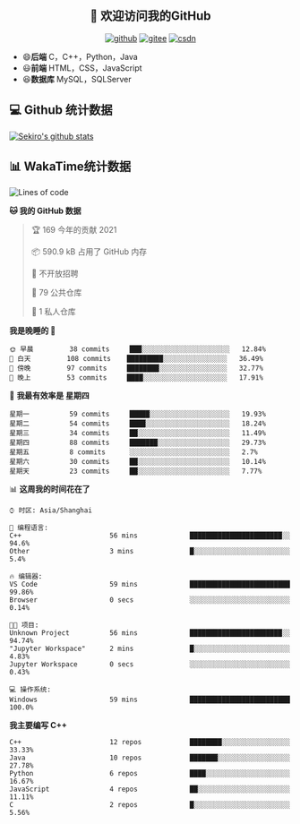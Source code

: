 <h2 align="center">👋 欢迎访问我的GitHub</h2>
<p align="center">
  <a href="https://666wxy666.github.io/"><img src="https://img.shields.io/badge/GitHub-24292e" alt="github"></a>
  <a href="https://gitee.com/wxy_666"><img src="https://img.shields.io/badge/Gitee-fe7300" alt="gitee"></a>
  <a href="https://blog.csdn.net/WXY_666"><img src="https://img.shields.io/badge/CSDN-cf000e" alt="csdn"></a>
</p>

- 😄**后端** C，C++，Python，Java
- 😃**前端** HTML，CSS，JavaScript
- 😆**数据库** MySQL，SQLServer

## 💻 Github 统计数据
[![Sekiro's github stats](https://github-readme-stats.vercel.app/api?username=666WXY666)](https://666wxy666.github.io/)

## 📊 WakaTime统计数据

<!--START_SECTION:waka-->
![Lines of code](https://img.shields.io/badge/%E4%BB%8E%E3%80%8C%E4%BD%A0%E5%A5%BD%E4%B8%96%E7%95%8C%E3%80%8D%E6%88%91%E5%B7%B2%E7%BB%8F%E5%86%99%E4%BA%86-1.9%20million%20%E8%A1%8C%E4%BB%A3%E7%A0%81-blue)

**🐱 我的 GitHub 数据** 

> 🏆 169 今年的贡献 2021
 > 
> 📦 590.9 kB 占用了 GitHub 内存 
 > 
> 🚫 不开放招聘
 > 
> 📜 79 公共仓库 
 > 
> 🔑 1 私人仓库 
 > 
**我是晚睡的 🦉** 

```text
🌞 早晨         38 commits     ███░░░░░░░░░░░░░░░░░░░░░░   12.84% 
🌆 白天         108 commits    █████████░░░░░░░░░░░░░░░░   36.49% 
🌃 傍晚         97 commits     ████████░░░░░░░░░░░░░░░░░   32.77% 
🌙 晚上         53 commits     ████░░░░░░░░░░░░░░░░░░░░░   17.91%

```
📅 **我最有效率是 星期四** 

```text
星期一          59 commits     █████░░░░░░░░░░░░░░░░░░░░   19.93% 
星期二          54 commits     ████░░░░░░░░░░░░░░░░░░░░░   18.24% 
星期三          34 commits     ██░░░░░░░░░░░░░░░░░░░░░░░   11.49% 
星期四          88 commits     ███████░░░░░░░░░░░░░░░░░░   29.73% 
星期五          8 commits      ░░░░░░░░░░░░░░░░░░░░░░░░░   2.7% 
星期六          30 commits     ██░░░░░░░░░░░░░░░░░░░░░░░   10.14% 
星期天          23 commits     ██░░░░░░░░░░░░░░░░░░░░░░░   7.77%

```


📊 **这周我的时间花在了** 

```text
⌚︎ 时区: Asia/Shanghai

💬 编程语言: 
C++                      56 mins             ███████████████████████░░   94.6% 
Other                    3 mins              █░░░░░░░░░░░░░░░░░░░░░░░░   5.4%

🔥 编辑器: 
VS Code                  59 mins             █████████████████████████   99.86% 
Browser                  0 secs              ░░░░░░░░░░░░░░░░░░░░░░░░░   0.14%

🐱‍💻 项目: 
Unknown Project          56 mins             ███████████████████████░░   94.74% 
"Jupyter Workspace"      2 mins              █░░░░░░░░░░░░░░░░░░░░░░░░   4.83% 
Jupyter Workspace        0 secs              ░░░░░░░░░░░░░░░░░░░░░░░░░   0.43%

💻 操作系统: 
Windows                  59 mins             █████████████████████████   100.0%

```

**我主要编写 C++** 

```text
C++                      12 repos            ████████░░░░░░░░░░░░░░░░░   33.33% 
Java                     10 repos            ███████░░░░░░░░░░░░░░░░░░   27.78% 
Python                   6 repos             ████░░░░░░░░░░░░░░░░░░░░░   16.67% 
JavaScript               4 repos             ██░░░░░░░░░░░░░░░░░░░░░░░   11.11% 
C                        2 repos             █░░░░░░░░░░░░░░░░░░░░░░░░   5.56%

```



<!--END_SECTION:waka-->

<!--
**666WXY666/666WXY666** is a ✨ _special_ ✨ repository because its `README.md` (this file) appears on your GitHub profile.

Here are some ideas to get you started:

- 🔭 I’m currently working on ...
- 🌱 I’m currently learning ...
- 👯 I’m looking to collaborate on ...
- 🤔 I’m looking for help with ...
- 💬 Ask me about ...
- 📫 How to reach me: ...
- 😄 Pronouns: ...
- ⚡ Fun fact: ...
-->
